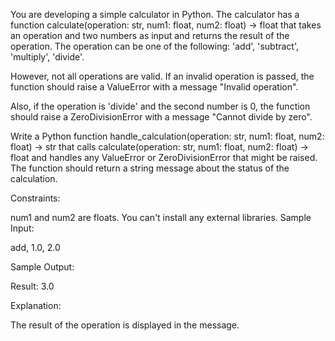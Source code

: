 You are developing a simple calculator in Python. The calculator has a function calculate(operation: str, num1: float, num2: float) -> float that takes an operation and two numbers as input and returns the result of the operation. The operation can be one of the following: 'add', 'subtract', 'multiply', 'divide'.

However, not all operations are valid. If an invalid operation is passed, the function should raise a ValueError with a message "Invalid operation".

Also, if the operation is 'divide' and the second number is 0, the function should raise a ZeroDivisionError with a message "Cannot divide by zero".

Write a Python function handle_calculation(operation: str, num1: float, num2: float) -> str that calls calculate(operation: str, num1: float, num2: float) -> float and handles any ValueError or ZeroDivisionError that might be raised. The function should return a string message about the status of the calculation.

Constraints:

num1 and num2 are floats.
You can't install any external libraries.
Sample Input:

add, 1.0, 2.0

Sample Output:

Result: 3.0

Explanation:

The result of the operation is displayed in the message.

